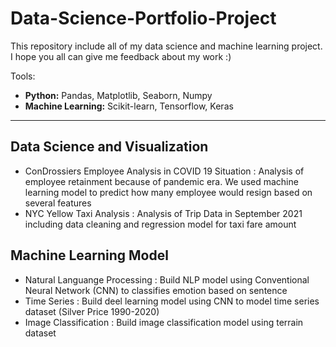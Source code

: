 # Data-Science-Portfolio-Project
This repository include all of my data science and machine learning project. I hope you all can give me feedback about my work :)

Tools:
- **Python:** Pandas, Matplotlib, Seaborn, Numpy
- **Machine Learning:** Scikit-learn, Tensorflow, Keras

---
## Data Science and Visualization
- ConDrossiers Employee Analysis in COVID 19 Situation : Analysis of employee retainment because of pandemic era. We used machine learning model to predict how many employee would resign based on several features
- NYC Yellow Taxi Analysis : Analysis of Trip Data in September 2021 including data cleaning and regression model for taxi fare amount

## Machine Learning Model
- Natural Languange Processing : Build NLP model using Conventional Neural Network (CNN) to classifies emotion based on sentence
- Time Series : Build deel learning model using CNN to model time series dataset (Silver Price 1990-2020)
- Image Classification : Build image classification model using terrain dataset

